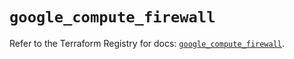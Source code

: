 # `google_compute_firewall`

Refer to the Terraform Registry for docs: [`google_compute_firewall`](https://registry.terraform.io/providers/hashicorp/google/5.25.0/docs/resources/compute_firewall).
